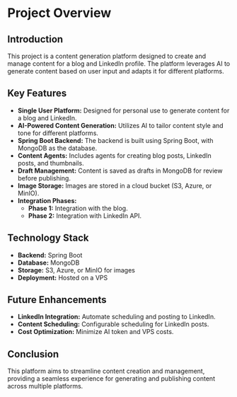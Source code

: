# Project Overview

## Introduction
This project is a content generation platform designed to create and manage content for a blog and LinkedIn profile. The platform leverages AI to generate content based on user input and adapts it for different platforms.

## Key Features
- **Single User Platform:** Designed for personal use to generate content for a blog and LinkedIn.
- **AI-Powered Content Generation:** Utilizes AI to tailor content style and tone for different platforms.
- **Spring Boot Backend:** The backend is built using Spring Boot, with MongoDB as the database.
- **Content Agents:** Includes agents for creating blog posts, LinkedIn posts, and thumbnails.
- **Draft Management:** Content is saved as drafts in MongoDB for review before publishing.
- **Image Storage:** Images are stored in a cloud bucket (S3, Azure, or MinIO).
- **Integration Phases:**
  - **Phase 1:** Integration with the blog.
  - **Phase 2:** Integration with LinkedIn API.

## Technology Stack
- **Backend:** Spring Boot
- **Database:** MongoDB
- **Storage:** S3, Azure, or MinIO for images
- **Deployment:** Hosted on a VPS

## Future Enhancements
- **LinkedIn Integration:** Automate scheduling and posting to LinkedIn.
- **Content Scheduling:** Configurable scheduling for LinkedIn posts.
- **Cost Optimization:** Minimize AI token and VPS costs.

## Conclusion
This platform aims to streamline content creation and management, providing a seamless experience for generating and publishing content across multiple platforms. 